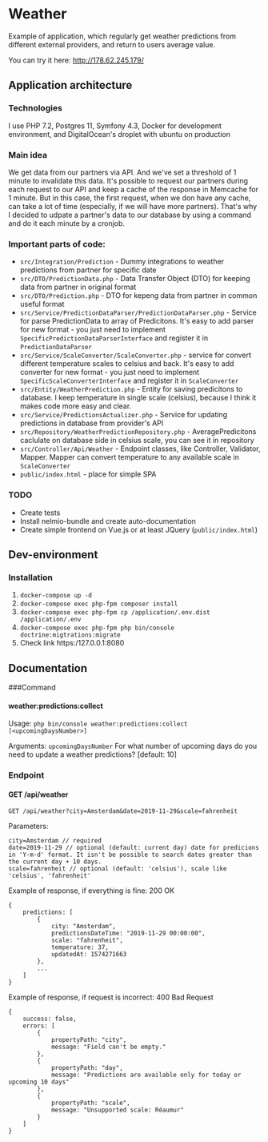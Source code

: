 # Weather

Example of application, which regularly get weather predictions from different external providers, and return to users 
average value.

You can try it here: http://178.62.245.179/
## Application architecture

### Technologies
I use PHP 7.2, Postgres 11, Symfony 4.3, Docker for development environment, and DigitalOcean's droplet with ubuntu on 
production

### Main idea

We get data from our partners via API. And we've set a threshold of 1 minute to invalidate this data.
It's possible to request our partners during each request to our API and keep a cache of the response in Memcache for 1 
minute. But in this case, the first request, when we don have any cache, can take a lot of time (especially, if we will 
have more partners). That's why I decided to udpate a partner's data to our database by using a command and do it each 
minute by a cronjob.

### Important parts of code:
- `src/Integration/Prediction` - Dummy integrations to weather predictions from partner for specific date
- `src/DTO/PredictionData.php` - Data Transfer Object (DTO) for keeping data from partner in original format
- `src/DTO/Prediction.php` - DTO for kepeng data from partner in common useful format
- `src/Service/PredictionDataParser/PredictionDataParser.php` - Service for parse PredictionData to array of Predicitons. 
It's easy to add parser for new format - you just need to implement `SpecificPredictionDataParserInterface` and register 
it in `PredictionDataParser`
- `src/Service/ScaleConverter/ScaleConverter.php` - service for convert different temperature scales to celsius and back.
It's easy to add converter for new format - you just need to implement `SpecificScaleConverterInterface` and register it
in `ScaleConverter`
- `src/Entity/WeatherPrediction.php` - Entity for saving predicitons to database. I keep temperature in single scale 
(celsius), because I think it makes code more easy and clear.
- `src/Service/PredictionsActualizer.php` - Service for updating predictions in database from provider's API
- `src/Repository/WeatherPredictionRepository.php` - AveragePredicitons caclulate on database side in celsius scale, you 
can see it in repository
- `src/Controller/Api/Weather` - Endpoint classes, like Controller, Validator, Mapper. Mapper can convert temperature to 
any available scale in `ScaleConverter`
- `public/index.html` - place for simple SPA

### TODO
- Create tests
- Install nelmio-bundle and create auto-documentation
- Create simple frontend on Vue.js or at least JQuery (`public/index.html`)

## Dev-environment

### Installation

1) `docker-compose up -d`
2) `docker-compose exec php-fpm composer install`
3) `docker-compose exec php-fpm cp /application/.env.dist /application/.env`
4) `docker-compose exec php-fpm php bin/console doctrine:migtrations:migrate`
5) Check link https:/127.0.0.1:8080

## Documentation

###Command
#### weather:predictions:collect
Usage:
`php bin/console weather:predictions:collect [<upcomingDaysNumber>]`

Arguments:
  `upcomingDaysNumber` For what number of upcoming days do you need to update a weather predictions? [default: 10]

### Endpoint
#### GET /api/weather
`GET /api/weather?city=Amsterdam&date=2019-11-29&scale=fahrenheit`

Parameters:
```
city=Amsterdam // required
date=2019-11-29 // optional (default: current day) date for predicions in 'Y-m-d' format. It isn't be possible to search dates greater than the current day + 10 days.
scale=fahrenheit // optional (default: 'celsius'), scale like 'celsius', 'fahrenheit'
```
Example of response, if everything is fine: 200 OK
```
{
    predictions: [
        {
            city: "Amsterdam",
            predictionsDateTime: "2019-11-29 00:00:00",
            scale: "fahrenheit",
            temperature: 37,
            updatedAt: 1574271663
        },
        ...
    ]
}
```
Example of response, if request is incorrect: 400 Bad Request
```
{
    success: false,
    errors: [
        {
            propertyPath: "city",
            message: "Field can't be empty."
        },
        {
            propertyPath: "day",
            message: "Predictions are available only for today or upcoming 10 days"
        },
        {
            propertyPath: "scale",
            message: "Unsupported scale: Réaumur"
        }
    ]
}
```

